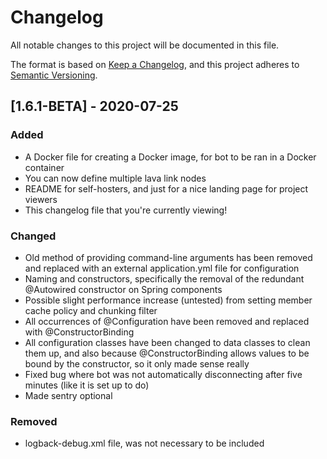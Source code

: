 # Changelog
All notable changes to this project will be documented in this file.

The format is based on [Keep a Changelog](https://keepachangelog.com/en/1.0.0/),
and this project adheres to [Semantic Versioning](https://semver.org/spec/v2.0.0.html).

## [1.6.1-BETA] - 2020-07-25
### Added
- A Docker file for creating a Docker image, for bot to be ran in a Docker container
- You can now define multiple lava link nodes
- README for self-hosters, and just for a nice landing page for project viewers
- This changelog file that you're currently viewing!

### Changed
- Old method of providing command-line arguments has been removed and replaced with an external
  application.yml file for configuration
- Naming and constructors, specifically the removal of the redundant @Autowired constructor on Spring components
- Possible slight performance increase (untested) from setting member cache policy and chunking filter
- All occurrences of @Configuration have been removed and replaced with @ConstructorBinding
- All configuration classes have been changed to data classes to clean them up, and also because @ConstructorBinding
  allows values to be bound by the constructor, so it only made sense really
- Fixed bug where bot was not automatically disconnecting after five minutes (like it is set up to do)
- Made sentry optional

### Removed
- logback-debug.xml file, was not necessary to be included